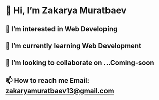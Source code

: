 # 👋 Hi, I’m Zakarya Muratbaev
## 👀 I’m interested in Web Developing
## 🌱 I’m currently learning Web Development
## 💞️ I’m looking to collaborate on ...Coming-soon
## 📫 How to reach me Email: zakaryamuratbaev13@gmail.com

<!---
ZakaryaMuratbaev13/ZakaryaMuratbaev13 is a ✨ special ✨ repository because its `README.md` (this file) appears on your GitHub profile.
You can click the Preview link to take a look at your changes.
--->
